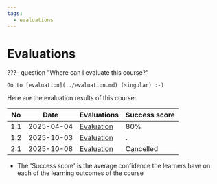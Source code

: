 ```yaml
---
tags:
  - evaluations
---
```


# Evaluations

???- question "Where can I evaluate this course?"

    Go to [evaluation](../evaluation.md) (singular) :-)

Here are the evaluation results of this course:

No |Date      |Evaluations                     |Success score
---|----------|--------------------------------|-------------
1.1|2025-04-04|[Evaluation](20250404/README.md)|80%
1.2|2025-10-03|[Evaluation](20251003/README.md)|.
2.1|2025-10-08|[Evaluation](20251008/README.md)|Cancelled

- The 'Success score' is the average confidence the learners
  have on each of the learning outcomes of the course
